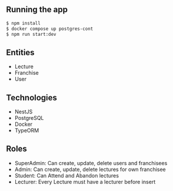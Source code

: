 
## Running the app

```bash
$ npm install
$ docker compose up postgres-cont
$ npm run start:dev
```

## Entities
 * Lecture
 * Franchise
 * User

## Technologies
 * NestJS
 * PostgreSQL
 * Docker
 * TypeORM

 ## Roles
 * SuperAdmin: Can create, update, delete users and franchisees
 * Admin: Can create, update, delete lectures for own franchisee
 * Student: Can Attend and Abandon lectures
 * Lecturer: Every Lecture must have a lecturer before insert


